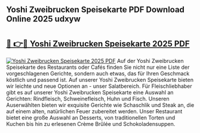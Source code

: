 ## Yoshi Zweibrucken Speisekarte PDF Download Online 2025 udxyw

# <h2><a href="http://gc7io3.nevu.top/?p=Yoshi+Zweibrucken+Speisekarte">🔗 👉🔴 Yoshi Zweibrucken Speisekarte 2025 PDF</a></h2>

[![Yoshi Zweibrucken Speisekarte 2025 PDF](https://i.imgur.com/dBaPXMq.png)](http://gc7io3.nevu.top/?p=Yoshi+Zweibrucken+Speisekarte)
Auf der Yoshi Zweibrucken Speisekarte des Restaurants oder Cafés finden Sie nicht nur eine Liste der vorgeschlagenen Gerichte, sondern auch etwas, das für Ihren Geschmack köstlich und passend ist. Auf unserer Yoshi Zweibrucken Speisekarte bieten wir leichte und neue Optionen an - unser Salatbereich. Für Fleischliebhaber gibt es auf unserer Yoshi Zweibrucken Speisekarte eine Auswahl an Gerichten: Rindfleisch, Schweinefleisch, Huhn und Fisch. Unseren Auserwählten bieten wir exquisite Gerichte wie Schaschlik und Steak an, die auf einem alten, natürlichen Feuer zubereitet werden. Unser Restaurant bietet eine große Auswahl an Desserts, von traditionellen Torten und Kuchen bis hin zu erlesenen Crème Brûlée und Schokoladensuppen.
